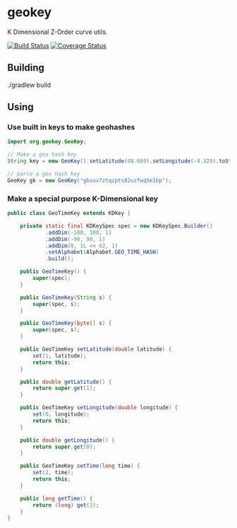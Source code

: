 # geokey

K Dimensional Z-Order curve utils.

[![Build Status](https://travis-ci.org/markrileybot/geokey.svg?branch=master)](https://travis-ci.org/markrileybot/geokey) [![Coverage Status](https://coveralls.io/repos/github/markrileybot/geokey/badge.svg?branch=master)](https://coveralls.io/github/markrileybot/geokey?branch=master)

## Building

./gradlew build

## Using

### Use built in keys to make geohashes

```java
import org.geokey.GeoKey;

// Make a geo hash key
String key = new GeoKey().setLatitude(48.669).setLongitude(-4.329).toString(); // "gbsuv7ztqzpts82uzfwq5e1bp"

// parse a geo hash key
GeoKey gk = new GeoKey("gbsuv7ztqzpts82uzfwq5e1bp");
```

### Make a special purpose K-Dimensional key

```java
public class GeoTimeKey extends KDKey {

	private static final KDKeySpec spec = new KDKeySpec.Builder()
			.addDim(-180, 180, 1)
			.addDim(-90, 90, 1)
			.addDim(0, 1L << 62, 1)
			.setAlphabet(Alphabet.GEO_TIME_HASH)
			.build();

	public GeoTimeKey() {
		super(spec);
	}

	public GeoTimeKey(String s) {
		super(spec, s);
	}

	public GeoTimeKey(byte[] s) {
		super(spec, s);
	}

	public GeoTimeKey setLatitude(double latitude) {
		set(1, latitude);
		return this;
	}

	public double getLatitude() {
		return super.get(1);
	}

	public GeoTimeKey setLongitude(double longitude) {
		set(0, longitude);
		return this;
	}

	public double getLongitude() {
		return super.get(0);
	}

	public GeoTimeKey setTime(long time) {
		set(2, time);
		return this;
	}

	public long getTime() {
		return (long) get(2);
	}
}
```

